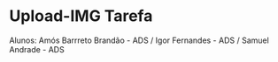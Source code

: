 # Upload-IMG Tarefa
Alunos: Amós Barrreto Brandão - ADS / Igor Fernandes - ADS / Samuel Andrade - ADS
